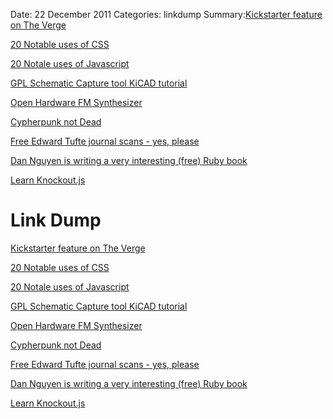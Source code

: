 Date: 22 December 2011
Categories: linkdump
Summary:[Kickstarter feature on The Verge](http://www.theverge.com/2011/12/20/2644358/kickstarter-success-product-development-revolution)
 
[20 Notable uses of CSS](http://www.netmagazine.com/features/2011-review-20-css-sites-rocked)
 
[20 Notale uses of Javascript](http://www.netmagazine.com/features/2011-review-20-sites-pushed-javascript-limit)
 
[GPL Schematic Capture tool KiCAD tutorial](http://teholabs.com/knowledge/kicad.html)
 
[Open Hardware FM Synthesizer](https://sites.google.com/site/preenfm/)
 
[Cypherpunk not Dead](http://vinay.howtolivewiki.com/blog/other/i-went-to-the-same-school-as-julian-assange-but-we-learned-different-lessons-2936)
 
[Free Edward Tufte journal scans - yes, please](http://www.edwardtufte.com/tufte/dapp/)
 
[Dan Nguyen is writing a very interesting (free) Ruby book](http://ruby.bastardsbook.com/)
 
[Learn Knockout.js](http://learn.knockoutjs.com/)


# Link Dump
 
[Kickstarter feature on The Verge](http://www.theverge.com/2011/12/20/2644358/kickstarter-success-product-development-revolution)
 
[20 Notable uses of CSS](http://www.netmagazine.com/features/2011-review-20-css-sites-rocked)
 
[20 Notale uses of Javascript](http://www.netmagazine.com/features/2011-review-20-sites-pushed-javascript-limit)
 
[GPL Schematic Capture tool KiCAD tutorial](http://teholabs.com/knowledge/kicad.html)
 
[Open Hardware FM Synthesizer](https://sites.google.com/site/preenfm/)
 
[Cypherpunk not Dead](http://vinay.howtolivewiki.com/blog/other/i-went-to-the-same-school-as-julian-assange-but-we-learned-different-lessons-2936)
 
[Free Edward Tufte journal scans - yes, please](http://www.edwardtufte.com/tufte/dapp/)
 
[Dan Nguyen is writing a very interesting (free) Ruby book](http://ruby.bastardsbook.com/)
 
[Learn Knockout.js](http://learn.knockoutjs.com/)
